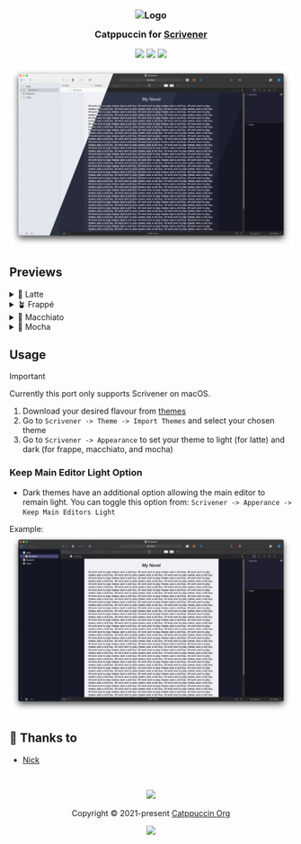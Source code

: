 <h3 align="center">
	<img src="https://raw.githubusercontent.com/catppuccin/catppuccin/main/assets/logos/exports/1544x1544_circle.png" width="100" alt="Logo"/><br/>
	<img src="https://raw.githubusercontent.com/catppuccin/catppuccin/main/assets/misc/transparent.png" height="30" width="0px"/>
	Catppuccin for <a href="https://www.literatureandlatte.com/scrivener/overview">Scrivener</a>
	<img src="https://raw.githubusercontent.com/catppuccin/catppuccin/main/assets/misc/transparent.png" height="30" width="0px"/>
</h3>

<p align="center">
	<a href="https://github.com/catppuccin/scrivener/stargazers"><img src="https://img.shields.io/github/stars/catppuccin/scrivener?colorA=363a4f&colorB=b7bdf8&style=for-the-badge"></a>
	<a href="https://github.com/catppuccin/scrivener/issues"><img src="https://img.shields.io/github/issues/catppuccin/scrivener?colorA=363a4f&colorB=f5a97f&style=for-the-badge"></a>
	<a href="https://github.com/catppuccin/scrivener/contributors"><img src="https://img.shields.io/github/contributors/catppuccin/scrivener?colorA=363a4f&colorB=a6da95&style=for-the-badge"></a>
</p>

<p align="center">
	<img src="assets/previews/preview.webp"/>
</p>

## Previews

<details>
<summary>🌻 Latte</summary>
<img src="assets/previews/latte.webp"/>
</details>
<details>
<summary>🪴 Frappé</summary>
<img src="assets/previews/frappe.webp"/>
</details>
<details>
<summary>🌺 Macchiato</summary>
<img src="assets/previews/macchiato.webp"/>
</details>
<details>
<summary>🌿 Mocha</summary>
<img src="assets/previews/mocha.webp"/>
</details>

## Usage

> [!IMPORTANT]
> Currently this port only supports Scrivener on macOS.

1. Download your desired flavour from [themes](./themes/)
2. Go to `Scrivener -> Theme -> Import Themes` and select your chosen theme
3. Go to `Scrivener -> Appearance` to set your theme to light (for latte) and dark (for frappe, macchiato, and mocha)

### Keep Main Editor Light Option
- Dark themes have an additional option allowing the main editor to remain light. You can toggle this option from: `Scrivener -> Apperance -> Keep Main Editors Light`

Example:
<img src="assets/previews/mocha-latte.webp"/>


## 💝 Thanks to

- [Nick](https://github.com/NickSquiggles)

&nbsp;

<p align="center">
	<img src="https://raw.githubusercontent.com/catppuccin/catppuccin/main/assets/footers/gray0_ctp_on_line.svg?sanitize=true" />
</p>

<p align="center">
	Copyright &copy; 2021-present <a href="https://github.com/catppuccin" target="_blank">Catppuccin Org</a>
</p>

<p align="center">
	<a href="https://github.com/catppuccin/catppuccin/blob/main/LICENSE"><img src="https://img.shields.io/static/v1.svg?style=for-the-badge&label=License&message=MIT&logoColor=d9e0ee&colorA=363a4f&colorB=b7bdf8"/></a>
</p>
